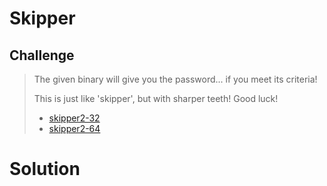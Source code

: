 # Skipper

## Challenge

> The given binary will give you the password... if you meet its criteria!
> 
> This is just like 'skipper', but with sharper teeth! Good luck!
> 
> * [skipper2-32](attachments/skipper2-32)
> * [skipper2-64](attachments/skipper2-64)

# Solution
